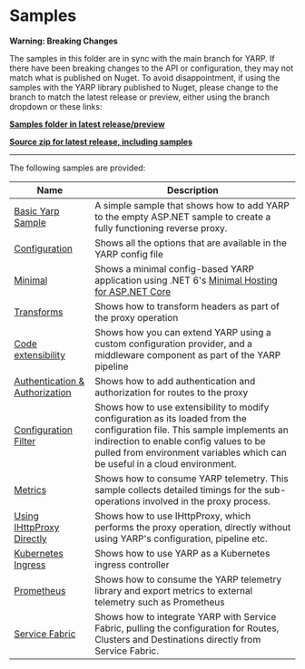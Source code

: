 # Samples

**Warning: Breaking Changes**

The samples in this folder are in sync with the main branch for YARP. If there have been breaking changes to the API or configuration, they may not match what is published on Nuget. To avoid disappointment, if using the samples with the YARP library published to Nuget, please change to the branch to match the latest release or preview, either using the branch dropdown or these links:

**[Samples folder in latest release/preview](https://github.com/microsoft/reverse-proxy/tree/release/latest/samples)**

**[Source zip for latest release, including samples](https://github.com/microsoft/reverse-proxy/releases/latest)**

----

The following samples are provided:

| Name | Description |
|------- | ----- |
| [Basic Yarp Sample](BasicYarpSample) | A simple sample that shows how to add YARP to the empty ASP.NET sample to create a fully functioning reverse proxy. | 
| [Configuration](ReverseProxy.Config.Sample) | Shows all the options that are available in the YARP config file |
| [Minimal](ReverseProxy.Minimal.Sample) | Shows a minimal config-based YARP application using .NET 6's [Minimal Hosting for ASP.NET Core](https://devblogs.microsoft.com/aspnet/asp-net-core-updates-in-net-6-preview-4/#introducing-minimal-apis) |
| [Transforms](ReverseProxy.Transforms.Sample) | Shows how to transform headers as part of the proxy operation | 
| [Code extensibility](ReverseProxy.Code.Sample) | Shows how you can extend YARP using a custom configuration provider, and a middleware component as part of the YARP pipeline |
| [Authentication & Authorization](ReverseProxy.Auth.Sample) | Shows how to add authentication and authorization for routes to the proxy |
| [Configuration Filter](ReverseProxy.ConfigFilter.Sample) | Shows how to use extensibility to modify configuration as its loaded from the configuration file. This sample implements an indirection to enable config values to be pulled from environment variables which can be useful in a cloud environment.  |
| [Metrics](ReverseProxy.Metrics.Sample) | Shows how to consume YARP telemetry. This sample collects detailed timings for the sub-operations involved in the proxy process. |
| [Using IHttpProxy Directly](ReverseProxy.Direct.Sample) | Shows how to use IHttpProxy, which performs the proxy operation, directly without using YARP's configuration, pipeline etc. |
| [Kubernetes Ingress](KubernetesIngress)  | Shows how to use YARP as a Kubernetes ingress controller  |
| [Prometheus](Prometheus) | Shows how to consume the YARP telemetry library and export metrics to external telemetry such as Prometheus |
| [Service Fabric](ReverseProxy.ServiceFabric.Sample) | Shows how to integrate YARP with Service Fabric, pulling the configuration for Routes, Clusters and Destinations directly from Service Fabric. |
